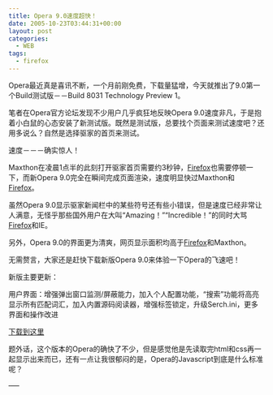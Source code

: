 ```yaml
---
title: Opera 9.0速度超快！
date: 2005-10-23T03:44:31+00:00
layout: post
categories:
  - WEB
tags:
  - firefox
---
```

Opera最近真是喜讯不断，一个月前刚免费，下载量猛增，今天就推出了9.0第一个Build测试版－－Build 8031 Technology Preview 1。

笔者在Opera官方论坛发现不少用户几乎疯狂地反映Opera 9.0速度非凡，于是抱着小白鼠的心态安装了新测试版。既然是测试版，总要找个页面来测试速度吧？还用多说么？自然是选择驱家的首页来测试。

速度－－－确实惊人！

Maxthon在凌晨1点半的此刻打开驱家首页需要约3秒钟，[Firefox](http://www.mozilla.org/products/firefox/)也需要停顿一下，而新Opera 9.0完全在瞬间完成页面渲染，速度明显快过Maxthon和[Firefox](http://www.mozilla.org/products/firefox/)。

虽然Opera 9.0显示驱家新闻栏中的某些符号还有些小错误，但是速度已经非常让人满意，无怪乎那些国外用户在大叫“Amazing！”“Incredible！”的同时大骂[Firefox](http://www.mozilla.org/products/firefox/)和IE。

另外，Opera 9.0的界面更为清爽，网页显示面积均高于[Firefox](http://www.mozilla.org/products/firefox/)和Maxthon。

无需赘言，大家还是赶快下载新版Opera 9.0来体验一下Opera的飞速吧！

新版主要更新：

用户界面：增强弹出窗口监测/屏蔽能力，加入个人配置功能，“搜索”功能将高亮显示所有匹配词汇，加入内置源码阅读器，增强标签锁定，升级Serch.ini，更多界面和操作改进

[下载到这里](http://bbs.mydrivers.com/viewthread.php?tid=125439&page=1&extra=page%3D1#pid902468)

题外话，这个版本的Opera的确快了不少，但是感觉他是先读取完html和css再一起显示出来而已，还有一点让我很郁闷的是，Opera的Javascript到底是什么标准呢？

—–